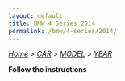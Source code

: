 ```yaml
---
layout: default
title: BMW 4 Series 2014
permalink: /bmw/4-series/2014/
---
```

[*Home*](/) > [*CAR*](/car/) > [*MODEL*](/car/model/) > [*YEAR*](/car/model/year/)

**Follow the instructions**